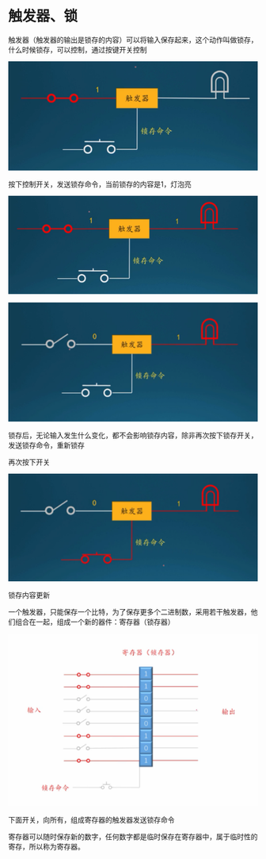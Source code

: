 # 触发器、锁

触发器（触发器的输出是锁存的内容）可以将输入保存起来，这个动作叫做锁存，什么时候锁存，可以控制，通过按键开关控制

![image.png](./images/1616308430398-0e936ae1-4d8d-4ae0-b335-15e1b491a30c.png)

按下控制开关，发送锁存命令，当前锁存的内容是1，灯泡亮

![image.png](./images/1616308614232-0318afbe-020a-4900-aaf3-7dc099c09ec0.png)

![image.png](./images/1616308721843-57e16729-ca32-4d62-b1af-66b060b72838.png)

锁存后，无论输入发生什么变化，都不会影响锁存内容，除非再次按下锁存开关，发送锁存命令，重新锁存



再次按下开关

![image.png](./images/1616308775950-e095bbf7-664e-4e49-99de-132d840afd26.png)

锁存内容更新





一个触发器，只能保存一个比特，为了保存更多个二进制数，采用若干触发器，他们组合在一起，组成一个新的器件：寄存器（锁存器）

![image.png](./images/1616308928495-bf784008-f5a4-4019-bfb0-44bda22d7a66.png)

下面开关，向所有，组成寄存器的触发器发送锁存命令

寄存器可以随时保存新的数字，任何数字都是临时保存在寄存器中，属于临时性的寄存，所以称为寄存器。